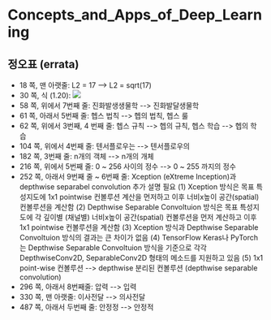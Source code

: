 # Concepts_and_Apps_of_Deep_Learning
## 정오표 (errata)
* 18 쪽, 맨 아랫줄: L2 = 17 --> L2 = sqrt(17) 
* 30 쪽, 식 (1.20): <img src="https://render.githubusercontent.com/render/math?math={\left ( y^{k}-w_{1}^{k}x_{1}^{k} %2B w_{2}^{k}x_{2}^{k} %2B ...w_{n}^{k}x_{n}^{k} \right )}^{2} \rightarrow {\left ( y^{k}- \left ( w_{1}^{k}x_{1}^{k} %2B w_{2}^{k}x_{2}^{k} %2B ...w_{n}^{k}x_{n}^{k} \right ) \right )}^{2}">
* 58 쪽, 위에서 7번째 줄: 진화발생생물학 --> 진화발달생물학
* 61 쪽, 아래서 5번째 줄: 헵스 법칙 --> 헵의 법칙, 헵스 룰
* 62 쪽, 위에서 3번째, 4 번째 줄: 헵스 규칙 --> 헵의 규칙, 헵스 학습 --> 헵의 학습
* 104 쪽, 위에서 4번째 줄: 텐서플로우는 --> 텐서플로우의
* 182 쪽, 3번째 줄: n개의 객체 --> n개의 개체
* 216 쪽, 위에서 5번째 줄: 0 ~ 256 사이의 정수 --> 0 ~ 255 까지의 정수
* 252 쪽, 아래서 9번째 줄 ~ 6번째 줄: Xception (eXtreme Inception)과 depthwise separabel convolution 추가 설명 필요
  (1) Xception 방식은 목표 특성지도에 1x1 pointwise 컨볼루션 계산을 먼저하고 이후 너비x높이 공간(spatial) 컨볼루션을 계산함 
  (2) Depthwise Separable Convoltuion 방식은 목표 특성지도에 각 깊이별 (채널별) 너비x높이 공간(spatial) 컨볼루션을 먼저 계산하고 이후 1x1 pointwise 컨볼루션을 계산함
  (3) Xception 방식과 Depthwise Separable Convoltuion 방식의 결과는 큰 차이가 없음
  (4) TensorFlow Keras나 PyTorch는 Depthwise Separable Convoltuion 방식을 기준으로 각각 DepthwiseConv2D, SeparableConv2D 형태의 메소드를 지원하고 있음
  (5) 1x1 point-wise 컨볼루션 --> depthwise 분리된 컨볼루션 (depthwise separable convolution) 
* 296 쪽, 아래서 8번째줄: 압력 --> 입력  
* 330 쪽, 맨 아랫줄: 이사전달 --> 의사전달
* 487 쪽, 아래서 두번째 줄: 안정정 --> 안정적
